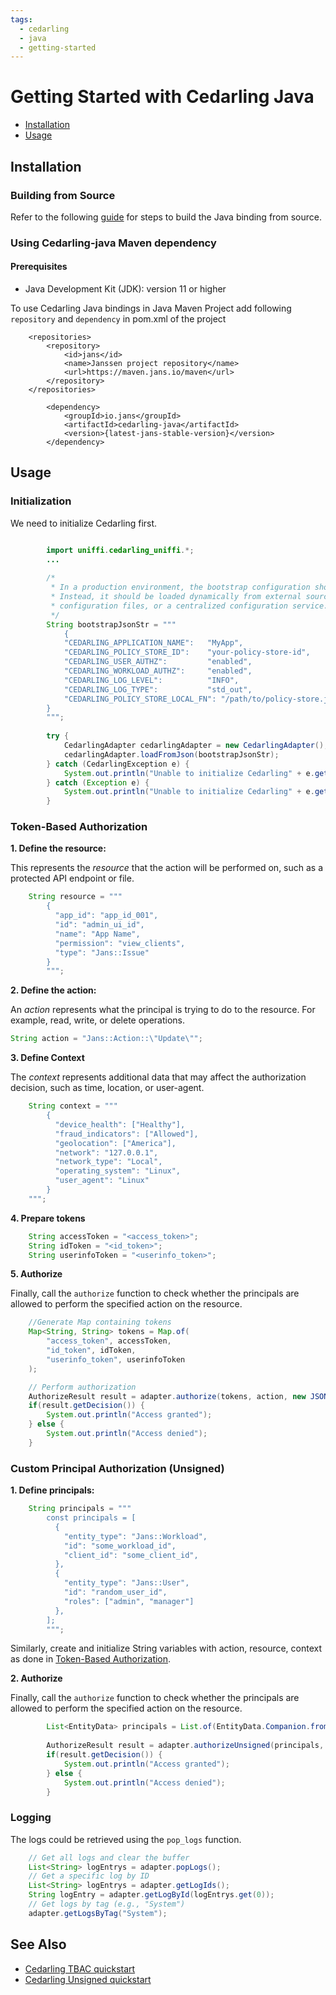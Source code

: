 ```yaml
---
tags:
  - cedarling
  - java
  - getting-started
---
```


# Getting Started with Cedarling Java

- [Installation](#installation)
- [Usage](#usage)

## Installation 

### Building from Source

Refer to the following [guide](../uniffi/cedarling-kotlin.md#building-from-source) for steps to build the Java binding from source.

### Using Cedarling-java Maven dependency

#### Prerequisites

- Java Development Kit (JDK): version 11 or higher

To use Cedarling Java bindings in Java Maven Project add following `repository` and `dependency` in pom.xml of the project

```declarative
    <repositories>
        <repository>
            <id>jans</id>
            <name>Janssen project repository</name>
            <url>https://maven.jans.io/maven</url>
        </repository>
    </repositories>
```
```declarative
        <dependency>
            <groupId>io.jans</groupId>
            <artifactId>cedarling-java</artifactId>
            <version>{latest-jans-stable-version}</version>
        </dependency>
```

## Usage

### Initialization

We need to initialize Cedarling first.

```java

        import uniffi.cedarling_uniffi.*;
        ...
        
        /*
         * In a production environment, the bootstrap configuration should not be hardcoded. 
         * Instead, it should be loaded dynamically from external sources such as environment variables, 
         * configuration files, or a centralized configuration service.
         */
        String bootstrapJsonStr = """
            {
            "CEDARLING_APPLICATION_NAME":   "MyApp",
            "CEDARLING_POLICY_STORE_ID":    "your-policy-store-id",
            "CEDARLING_USER_AUTHZ":         "enabled",
            "CEDARLING_WORKLOAD_AUTHZ":     "enabled",
            "CEDARLING_LOG_LEVEL":          "INFO",
            "CEDARLING_LOG_TYPE":           "std_out",
            "CEDARLING_POLICY_STORE_LOCAL_FN": "/path/to/policy-store.json"
        }
        """;
        
        try {
            CedarlingAdapter cedarlingAdapter = new CedarlingAdapter();
            cedarlingAdapter.loadFromJson(bootstrapJsonStr);
        } catch (CedarlingException e) {
            System.out.println("Unable to initialize Cedarling" + e.getMessage());
        } catch (Exception e) {
            System.out.println("Unable to initialize Cedarling" + e.getMessage());
        }

```

### Token-Based Authorization

**1. Define the resource:**

This represents the *resource* that the action will be performed on, such as a protected API endpoint or file.

```java
    String resource = """
        {
          "app_id": "app_id_001",
          "id": "admin_ui_id",
          "name": "App Name",
          "permission": "view_clients",
          "type": "Jans::Issue"
        }
        """;
```
**2. Define the action:**

An *action* represents what the principal is trying to do to the resource. For example, read, write, or delete operations.

```java
String action = "Jans::Action::\"Update\"";
```

**3. Define Context**

The *context* represents additional data that may affect the authorization decision, such as time, location, or user-agent.

```java
    String context = """
        {
          "device_health": ["Healthy"],
          "fraud_indicators": ["Allowed"],
          "geolocation": ["America"],
          "network": "127.0.0.1",
          "network_type": "Local",
          "operating_system": "Linux",
          "user_agent": "Linux"
        }
    """;
```

**4. Prepare tokens**

```java
    String accessToken = "<access_token>";
    String idToken = "<id_token>";
    String userinfoToken = "<userinfo_token>";
```

**5. Authorize**

Finally, call the `authorize` function to check whether the principals are allowed to perform the specified action on the resource.

```java
    //Generate Map containing tokens
    Map<String, String> tokens = Map.of(
        "access_token", accessToken,
        "id_token", idToken,
        "userinfo_token", userinfoToken
    );

    // Perform authorization
    AuthorizeResult result = adapter.authorize(tokens, action, new JSONObject(resource), new JSONObject(context));
    if(result.getDecision()) {
        System.out.println("Access granted");
    } else {
        System.out.println("Access denied");
    }
```

### Custom Principal Authorization (Unsigned)

**1. Define principals:**

```java
    String principals = """
        const principals = [
          {
            "entity_type": "Jans::Workload",
            "id": "some_workload_id",
            "client_id": "some_client_id",
          },
          {
            "entity_type": "Jans::User",
            "id": "random_user_id",
            "roles": ["admin", "manager"]
          },
        ];
        """;
```

Similarly, create and initialize String variables with action, resource, context as done in [Token-Based Authorization](#token-based-authorization).

**2. Authorize**

Finally, call the `authorize` function to check whether the principals are allowed to perform the specified action on the resource.

```java
        List<EntityData> principals = List.of(EntityData.Companion.fromJson(principals));
        
        AuthorizeResult result = adapter.authorizeUnsigned(principals, action, new JSONObject(resource), new JSONObject(context));
        if(result.getDecision()) {
            System.out.println("Access granted");
        } else {
            System.out.println("Access denied");
        }
```

### Logging
    
The logs could be retrieved using the `pop_logs` function.

```java
    // Get all logs and clear the buffer
    List<String> logEntrys = adapter.popLogs();
    // Get a specific log by ID
    List<String> logEntrys = adapter.getLogIds();
    String logEntry = adapter.getLogById(logEntrys.get(0));
    // Get logs by tag (e.g., "System")
    adapter.getLogsByTag("System");
```


## See Also

- [Cedarling TBAC quickstart](../cedarling-quick-start-tbac.md)
- [Cedarling Unsigned quickstart](../cedarling-quick-start-unsigned.md)

